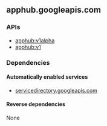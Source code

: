 ## apphub.googleapis.com

### APIs

* [ apphub:v1alpha ]( https://apphub.googleapis.com/$discovery/rest?version=v1alpha )
* [ apphub:v1 ]( https://apphub.googleapis.com/$discovery/rest?version=v1 )

### Dependencies

#### Automatically enabled services

* [servicedirectory.googleapis.com](../servicedirectory.googleapis.com/)

#### Reverse dependencies

None
